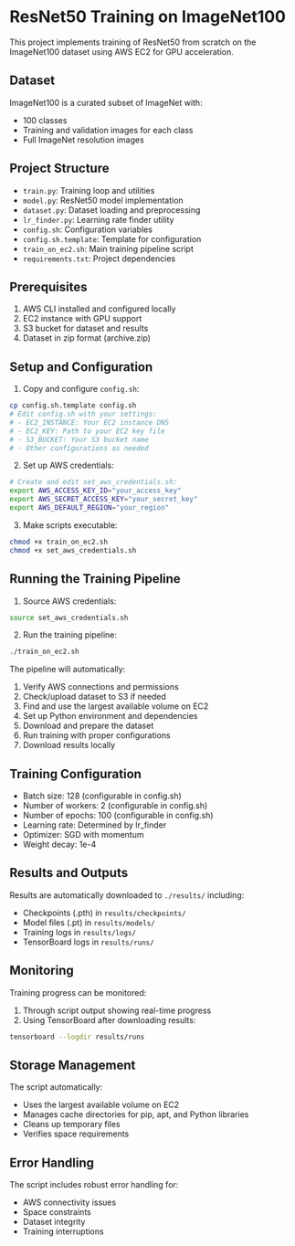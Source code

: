 # ResNet50 Training on ImageNet100

This project implements training of ResNet50 from scratch on the ImageNet100 dataset using AWS EC2 for GPU acceleration.

## Dataset
ImageNet100 is a curated subset of ImageNet with:
- 100 classes
- Training and validation images for each class
- Full ImageNet resolution images

## Project Structure
- `train.py`: Training loop and utilities
- `model.py`: ResNet50 model implementation
- `dataset.py`: Dataset loading and preprocessing
- `lr_finder.py`: Learning rate finder utility
- `config.sh`: Configuration variables
- `config.sh.template`: Template for configuration
- `train_on_ec2.sh`: Main training pipeline script
- `requirements.txt`: Project dependencies

## Prerequisites
1. AWS CLI installed and configured locally
2. EC2 instance with GPU support
3. S3 bucket for dataset and results
4. Dataset in zip format (archive.zip)

## Setup and Configuration

1. Copy and configure `config.sh`:
```bash
cp config.sh.template config.sh
# Edit config.sh with your settings:
# - EC2_INSTANCE: Your EC2 instance DNS
# - EC2_KEY: Path to your EC2 key file
# - S3_BUCKET: Your S3 bucket name
# - Other configurations as needed
```

2. Set up AWS credentials:
```bash
# Create and edit set_aws_credentials.sh:
export AWS_ACCESS_KEY_ID="your_access_key"
export AWS_SECRET_ACCESS_KEY="your_secret_key"
export AWS_DEFAULT_REGION="your_region"
```

3. Make scripts executable:
```bash
chmod +x train_on_ec2.sh
chmod +x set_aws_credentials.sh
```

## Running the Training Pipeline

1. Source AWS credentials:
```bash
source set_aws_credentials.sh
```

2. Run the training pipeline:
```bash
./train_on_ec2.sh
```

The pipeline will automatically:
1. Verify AWS connections and permissions
2. Check/upload dataset to S3 if needed
3. Find and use the largest available volume on EC2
4. Set up Python environment and dependencies
5. Download and prepare the dataset
6. Run training with proper configurations
7. Download results locally

## Training Configuration
- Batch size: 128 (configurable in config.sh)
- Number of workers: 2 (configurable in config.sh)
- Number of epochs: 100 (configurable in config.sh)
- Learning rate: Determined by lr_finder
- Optimizer: SGD with momentum
- Weight decay: 1e-4

## Results and Outputs
Results are automatically downloaded to `./results/` including:
- Checkpoints (.pth) in `results/checkpoints/`
- Model files (.pt) in `results/models/`
- Training logs in `results/logs/`
- TensorBoard logs in `results/runs/`

## Monitoring
Training progress can be monitored:
1. Through script output showing real-time progress
2. Using TensorBoard after downloading results:
```bash
tensorboard --logdir results/runs
```

## Storage Management
The script automatically:
- Uses the largest available volume on EC2
- Manages cache directories for pip, apt, and Python libraries
- Cleans up temporary files
- Verifies space requirements

## Error Handling
The script includes robust error handling for:
- AWS connectivity issues
- Space constraints
- Dataset integrity
- Training interruptions
